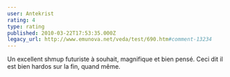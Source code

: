 ```yaml
---
user: Antekrist
rating: 4
type: rating
published: 2010-03-22T17:53:35.000Z
legacy_url: http://www.emunova.net/veda/test/690.htm#comment-13234
---
```

Un excellent shmup futuriste à souhait, magnifique et bien pensé. Ceci dit il est bien hardos sur la fin, quand même.
